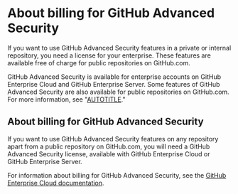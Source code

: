 # About billing for GitHub Advanced Security

If you want to use GitHub Advanced Security features in a private or internal repository, you need a license for your enterprise. These features are available free of charge for public repositories on GitHub.com.

GitHub Advanced Security is available for enterprise accounts on GitHub Enterprise Cloud and GitHub Enterprise Server. Some features of GitHub Advanced Security are also available for public repositories on GitHub.com. For more information, see "[AUTOTITLE](/get-started/learning-about-github/githubs-plans)."

## About billing for GitHub Advanced Security

If you want to use GitHub Advanced Security features on any repository apart from a public repository on GitHub.com, you will need a GitHub Advanced Security license, available with GitHub Enterprise Cloud or GitHub Enterprise Server.

For information about billing for GitHub Advanced Security, see the [GitHub Enterprise Cloud documentation](/enterprise-cloud@latest/billing/managing-billing-for-github-advanced-security/about-billing-for-github-advanced-security).
